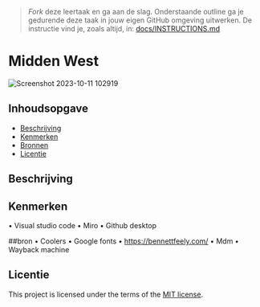 > _Fork_ deze leertaak en ga aan de slag. Onderstaande outline ga je gedurende deze taak in jouw eigen GitHub omgeving uitwerken. De instructie vind je, zoals altijd, in: [docs/INSTRUCTIONS.md](docs/INSTRUCTIONS.md)

# Midden West 
<!-- Geef je project een titel en schrijf in één zin wat het is -->
![Screenshot 2023-10-11 102919](https://github.com/christoph3r3w/MiddenWest-client-website/assets/144007933/1e0947d0-1254-4d7c-b72a-573a9d66da5b)


## Inhoudsopgave
  * [Beschrijving](#beschrijving)
  * [Kenmerken](#kenmerken)
  * [Bronnen](#bronnen)
  * [Licentie](#licentie)

## Beschrijving

<!-- In de Beschrijving staat hoe je project er uit ziet, hoe het werkt en wat je er mee kan. -->
<!-- Voeg een mooie poster visual toe 📸 -->
<!-- Voeg een link toe naar Github Pages 🌐-->

## Kenmerken
•	Visual studio code
•	Miro 
•	Github desktop

##bron
•	Coolers 
•	Google fonts
•	https://bennettfeely.com/
•	Mdm 
•	Wayback machine



## Licentie

This project is licensed under the terms of the [MIT license](./LICENSE).
